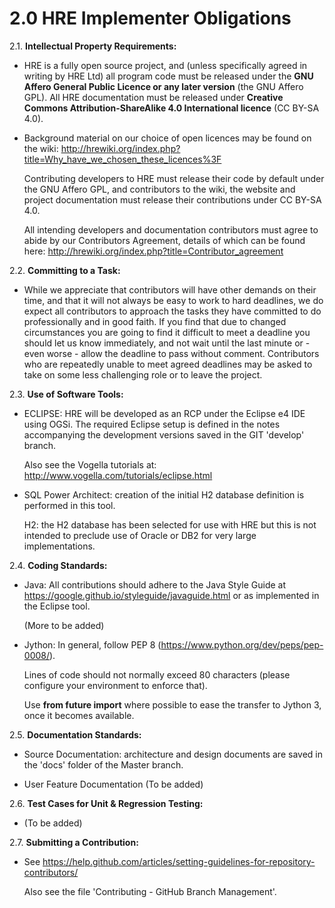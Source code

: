2.0 HRE Implementer Obligations
===============================

2.1. **Intellectual Property Requirements:**

-   HRE is a fully open source project, and (unless specifically agreed in
    writing by HRE Ltd) all program code must be released under the **GNU Affero
    General Public Licence or any later version** (the GNU Affero GPL). All HRE
    documentation must be released under **Creative Commons
    Attribution-ShareAlike 4.0 International licence** (CC BY-SA 4.0).

-   Background material on our choice of open licences may be found on the wiki:
    <http://hrewiki.org/index.php?title=Why_have_we_chosen_these_licences%3F>

    Contributing developers to HRE must release their code by default under the
    GNU Affero GPL, and contributors to the wiki, the website and project
    documentation must release their contributions under CC BY-SA 4.0.

    All intending developers and documentation contributors must agree to abide
    by our Contributors Agreement, details of which can be found here:
    <http://hrewiki.org/index.php?title=Contributor_agreement>

2.2. **Committing to a Task:**

-   While we appreciate that contributors will have other demands on their time,
    and that it will not always be easy to work to hard deadlines, we do expect
    all contributors to approach the tasks they have committed to do
    professionally and in good faith. If you find that due to changed
    circumstances you are going to find it difficult to meet a deadline you
    should let us know immediately, and not wait until the last minute or - even
    worse - allow the deadline to pass without comment. Contributors who are
    repeatedly unable to meet agreed deadlines may be asked to take on some less
    challenging role or to leave the project.

2.3. **Use of Software Tools:**

-  ECLIPSE: HRE will be developed as an RCP under the Eclipse e4 IDE using OGSi. 
   The required Eclipse setup is defined in the notes accompanying the 
   development versions saved in the GIT 'develop' branch.
   
   Also see the Vogella tutorials at:
   http://www.vogella.com/tutorials/eclipse.html
   
-  SQL Power Architect: creation of the initial H2 database definition is  
   performed in this tool. 
   
   H2: the H2 database has been selected for use with HRE but this is not intended
   to preclude use of Oracle or DB2 for very large implementations.


2.4. **Coding Standards:**

-  Java: 
   All contributions should adhere to the Java Style Guide at
    <https://google.github.io/styleguide/javaguide.html> or as implemented
    in the Eclipse tool.

    (More to be added)

-  Jython: 
   In general, follow PEP 8 (<https://www.python.org/dev/peps/pep-0008/>).

    Lines of code should not normally exceed 80 characters (please configure
    your environment to enforce that).

    Use **from future import** where possible to ease the transfer to Jython
    3, once it becomes available.


2.5. **Documentation Standards:**

-  Source Documentation: architecture and design documents are saved in the 
   'docs' folder of the Master branch.

-   User Feature Documentation 
    (To be added)

2.6. **Test Cases for Unit & Regression Testing:**

-   (To be added)

2.7. **Submitting a Contribution:**

-   See
    <https://help.github.com/articles/setting-guidelines-for-repository-contributors/>
    
    Also see the file 'Contributing - GitHub Branch Management'.

